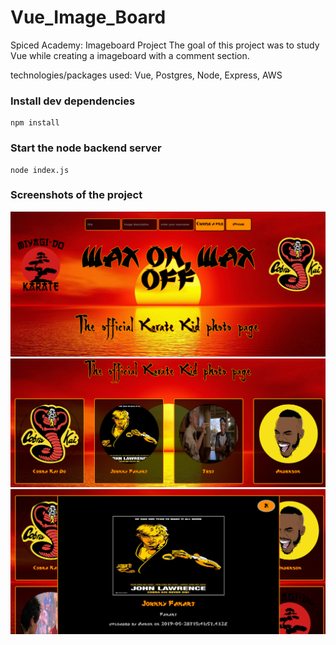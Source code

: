# Vue_Image_Board

Spiced Academy: Imageboard Project 
The goal of this project was to study Vue while creating a imageboard with a comment section.

technologies/packages used: Vue, Postgres, Node, Express, AWS

### Install dev dependencies

```
npm install
```

### Start the node backend server

```
node index.js
```
### Screenshots of the project



![](/screenshots/screenshot1.png?raw=true "Optional Title")
![](/screenshots/screenshot2.png?raw=true "Optional Title")
![](/screenshots/screenshot4.png?raw=true "Optional Title")
